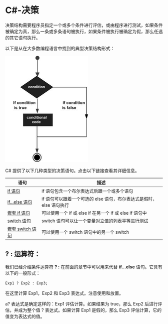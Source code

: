 # C#-决策

决策结构需要程序员指定一个或多个条件进行评估，或由程序进行测试，如果条件被确定为真，那么一条或多条语句被执行，如果条件被执行被确定为假，那么任选的其它语句执行。

以下是从在大多数编程语言中找到的典型决策结构形式：

![image](images/decision_making.jpg)

C# 提供了以下几种类型的决策语句。点击以下链接查看其详细信息。

| 语句 | 描述 |
| ------ | ------ |
|[if 语句](http://www.tutorialspoint.com/csharp/if_statement_in_csharp.htm)|if 语句包含一个布尔表达式后跟一个或多个语句|
|[if...else 语句](http://www.tutorialspoint.com/csharp/if_else_statement_in_csharp.htm)|if 语句可以跟着一个可选的 else 语句，布尔表达式是假时，else 语句执行|
|[嵌套 if 语句](http://www.tutorialspoint.com/csharp/nested_if_statements_in_csharp.htm)|可以使用一个 if 或 else if 在另一个 if 或 else if 语句中|
|[switch 语句](http://www.tutorialspoint.com/csharp/switch_statement_in_csharp.htm)| switch 语句可以让一个变量对立值的列表平等进行测试|
|[嵌套 switch 语句](http://www.tutorialspoint.com/csharp/nested_switch_statements_in_csharp.htm)|可以使用一个 switch 语句中的另一个 switch |

## ? : 运算符：

我们已经介绍条件运算符 **? :** 在前面的章节中可以用来代替 **if...else** 语句。它具有以下的一般形式：

```
Exp1 ? Exp2 : Exp3;
```

在这里计算 Exp1，Exp2 和 Exp3 表达式。注意使用和放置。

a? 表达式是确定这样的：Exp1 评估计算。如果结果为 true，那么 Exp2 后进行评估，并成为整个值 ? 表达式。如果计算 Exp1 是假的，那么 Exp3 评估计算，它的值变为表达式的值。
